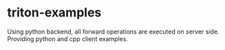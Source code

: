 # triton-examples
Using python backend, all forward operations are executed on server side.<br/>
Providing python and cpp client examples.<br/>
